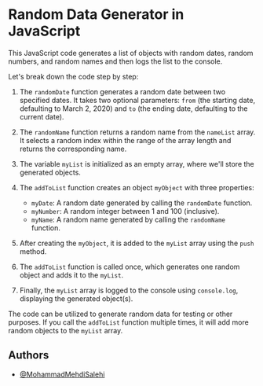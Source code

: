 
# Random Data Generator in JavaScript
This JavaScript code generates a list of objects with random dates, random numbers, and random names and then logs the list to the console.

Let's break down the code step by step:

1. The `randomDate` function generates a random date between two specified dates. It takes two optional parameters: `from` (the starting date, defaulting to March 2, 2020) and `to` (the ending date, defaulting to the current date).

2. The `randomName` function returns a random name from the `nameList` array. It selects a random index within the range of the array length and returns the corresponding name.

3. The variable `myList` is initialized as an empty array, where we'll store the generated objects.

4. The `addToList` function creates an object `myObject` with three properties:
   - `myDate`: A random date generated by calling the `randomDate` function.
   - `myNumber`: A random integer between 1 and 100 (inclusive).
   - `myName`: A random name generated by calling the `randomName` function.

5. After creating the `myObject`, it is added to the `myList` array using the `push` method.

6. The `addToList` function is called once, which generates one random object and adds it to the `myList`.

7. Finally, the `myList` array is logged to the console using `console.log`, displaying the generated object(s).

The code can be utilized to generate random data for testing or other purposes. If you call the `addToList` function multiple times, it will add more random objects to the `myList` array.

## Authors

- [@MohammadMehdiSalehi](https://github.com/mohammadmehdisalehi)




